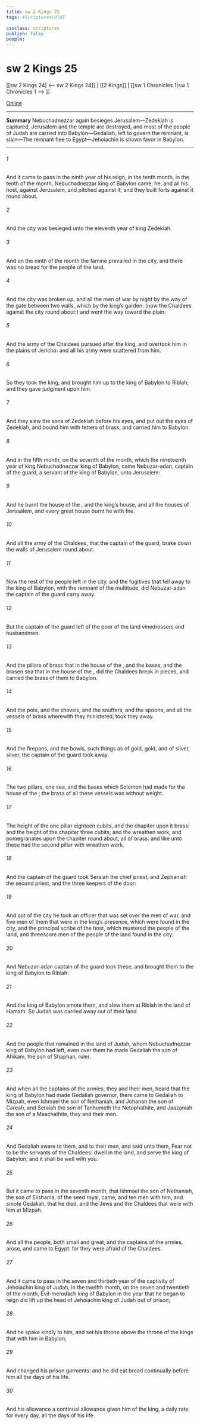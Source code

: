 ```yaml
---
title: sw 2 Kings 25
tags: #Scriptures\OldT

cssclass: scriptures
publish: false
people:
---
```


# sw 2 Kings 25
[[sw 2 Kings 24| <-- sw 2 Kings 24]] | [[2 Kings]] | [[sw 1 Chronicles 1|sw 1 Chronicles 1 --> ]]

[Online](https://churchofjesuschrist.org/study/scriptures/ot/2-kgs/25?lang=eng)

---
__Summary__
Nebuchadnezzar again besieges Jerusalem—Zedekiah is captured, Jerusalem and the temple are destroyed, and most of the people of Judah are carried into Babylon—Gedaliah, left to govern the remnant, is slain—The remnant flee to Egypt—Jehoiachin is shown favor in Babylon.

---
###### 1 
And it came to pass in the ninth year of his reign, in the tenth month, in the tenth  of the month,  Nebuchadnezzar king of Babylon came, he, and all his host, against Jerusalem, and pitched against it; and they built forts against it round about.

###### 2 
And the city was besieged unto the eleventh year of king Zedekiah.

###### 3 
And on the ninth  of the  month the famine prevailed in the city, and there was no bread for the people of the land.

###### 4 
And the city was broken up, and all the men of war  by night by the way of the gate between two walls, which  by the king’s garden: (now the Chaldees  against the city round about:) and  went the way toward the plain.

###### 5 
And the army of the Chaldees pursued after the king, and overtook him in the plains of Jericho: and all his army were scattered from him.

###### 6 
So they took the king, and brought him up to the king of Babylon to Riblah; and they gave judgment upon him.

###### 7 
And they slew the sons of Zedekiah before his eyes, and put out the eyes of Zedekiah, and bound him with fetters of brass, and carried him to Babylon.

###### 8 
And in the fifth month, on the seventh  of the month, which  the nineteenth year of king Nebuchadnezzar king of Babylon, came Nebuzar-adan, captain of the guard, a servant of the king of Babylon, unto Jerusalem:

###### 9 
And he burnt the house of the , and the king’s house, and all the houses of Jerusalem, and every great  house burnt he with fire.

###### 10 
And all the army of the Chaldees, that  the captain of the guard, brake down the walls of Jerusalem round about.

###### 11 
Now the rest of the people  left in the city, and the fugitives that fell away to the king of Babylon, with the remnant of the multitude, did Nebuzar-adan the captain of the guard carry away.

###### 12 
But the captain of the guard left of the poor of the land  vinedressers and husbandmen.

###### 13 
And the pillars of brass that  in the house of the , and the bases, and the brasen sea that  in the house of the , did the Chaldees break in pieces, and carried the brass of them to Babylon.

###### 14 
And the pots, and the shovels, and the snuffers, and the spoons, and all the vessels of brass wherewith they ministered, took they away.

###### 15 
And the firepans, and the bowls,  such things as  of gold,  gold, and of silver,  silver, the captain of the guard took away.

###### 16 
The two pillars, one sea, and the bases which Solomon had made for the house of the ; the brass of all these vessels was without weight.

###### 17 
The height of the one pillar  eighteen cubits, and the chapiter upon it  brass: and the height of the chapiter three cubits; and the wreathen work, and pomegranates upon the chapiter round about, all of brass: and like unto these had the second pillar with wreathen work.

###### 18 
And the captain of the guard took Seraiah the chief priest, and Zephaniah the second priest, and the three keepers of the door:

###### 19 
And out of the city he took an officer that was set over the men of war, and five men of them that were in the king’s presence, which were found in the city, and the principal scribe of the host, which mustered the people of the land, and threescore men of the people of the land  found in the city:

###### 20 
And Nebuzar-adan captain of the guard took these, and brought them to the king of Babylon to Riblah:

###### 21 
And the king of Babylon smote them, and slew them at Riblah in the land of Hamath. So Judah was carried away out of their land.

###### 22 
And  the people that remained in the land of Judah, whom Nebuchadnezzar king of Babylon had left, even over them he made Gedaliah the son of Ahikam, the son of Shaphan, ruler.

###### 23 
And when all the captains of the armies, they and their men, heard that the king of Babylon had made Gedaliah governor, there came to Gedaliah to Mizpah, even Ishmael the son of Nethaniah, and Johanan the son of Careah, and Seraiah the son of Tanhumeth the Netophathite, and Jaazaniah the son of a Maachathite, they and their men.

###### 24 
And Gedaliah sware to them, and to their men, and said unto them, Fear not to be the servants of the Chaldees: dwell in the land, and serve the king of Babylon; and it shall be well with you.

###### 25 
But it came to pass in the seventh month, that Ishmael the son of Nethaniah, the son of Elishama, of the seed royal, came, and ten men with him, and smote Gedaliah, that he died, and the Jews and the Chaldees that were with him at Mizpah.

###### 26 
And all the people, both small and great, and the captains of the armies, arose, and came to Egypt: for they were afraid of the Chaldees.

###### 27 
And it came to pass in the seven and thirtieth year of the captivity of Jehoiachin king of Judah, in the twelfth month, on the seven and twentieth  of the month,  Evil-merodach king of Babylon in the year that he began to reign did lift up the head of Jehoiachin king of Judah out of prison;

###### 28 
And he spake kindly to him, and set his throne above the throne of the kings that  with him in Babylon;

###### 29 
And changed his prison garments: and he did eat bread continually before him all the days of his life.

###### 30 
And his allowance  a continual allowance given him of the king, a daily rate for every day, all the days of his life.

